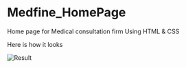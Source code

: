 # Medfine_HomePage
Home page for Medical consultation firm
Using HTML & CSS

Here is how it looks

![Result](https://user-images.githubusercontent.com/117113144/206697270-bae2a797-2a8f-4845-85ff-9b7b22a6b350.PNG)

